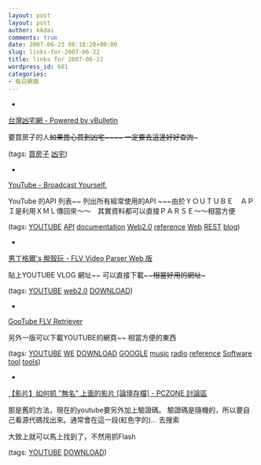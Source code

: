```yaml
---
layout: post
layout: post
author: kkdai
comments: true
date: 2007-06-23 08:18:20+00:00
slug: links-for-2007-06-22
title: links for 2007-06-22
wordpress_id: 681
categories:
- 每日網摘
---
```



	
  * 
		

[台灣凶宅網 - Powered by vBulletin](http://www.unluckyhouse.com/)


		

要買房子的人~~如果擔心買到凶宅~~~~ 一定要去這邊好好查詢~~~


		

(tags: [買房子](http://del.icio.us/kkdai/買房子) [凶宅](http://del.icio.us/kkdai/凶宅))


	

	
  * 
		

[YouTube - Broadcast Yourself.](http://www.youtube.com/dev_docs)


		

YouTube 的API 列表~~ 列出所有經常使用的API ~~~由於ＹＯＵＴＵＢＥ　ＡＰＩ是利用ＸＭＬ傳回來～～　其實資料都可以直接ＰＡＲＳＥ～～相當方便


		

(tags: [YOUTUBE](http://del.icio.us/kkdai/YOUTUBE) [API](http://del.icio.us/kkdai/API) [documentation](http://del.icio.us/kkdai/documentation) [Web2.0](http://del.icio.us/kkdai/Web2.0) [reference](http://del.icio.us/kkdai/reference) [Web](http://del.icio.us/kkdai/Web) [REST](http://del.icio.us/kkdai/REST) [blog](http://del.icio.us/kkdai/blog))


	

	
  * 
		

[男丁格爾's 脫殼玩 - FLV Video Parser Web 版](http://209.8.117.203/~abgne/flv/action.php)


		

貼上YOUTUBE VLOG 網址~~ 可以直接下載~~~~相當好用的網址~~~


		

(tags: [YOUTUBE](http://del.icio.us/kkdai/YOUTUBE) [web2.0](http://del.icio.us/kkdai/web2.0) [DOWNLOAD](http://del.icio.us/kkdai/DOWNLOAD))


	

	
  * 
		

[GooTube FLV Retriever](http://kej.tw/flvretriever/)


		

另外一版可以下載YOUTUBE的網頁~~ 相當方便的東西


		

(tags: [YOUTUBE](http://del.icio.us/kkdai/YOUTUBE) [WE](http://del.icio.us/kkdai/WE) [DOWNLOAD](http://del.icio.us/kkdai/DOWNLOAD) [GOOGLE](http://del.icio.us/kkdai/GOOGLE) [music](http://del.icio.us/kkdai/music) [radio](http://del.icio.us/kkdai/radio) [reference](http://del.icio.us/kkdai/reference) [Software](http://del.icio.us/kkdai/Software) [tool](http://del.icio.us/kkdai/tool) [tools](http://del.icio.us/kkdai/tools))


	

	
  * 
		

[【影片】如何抓 "無名" 上面的影片 [論壇存檔] - PCZONE 討論區](http://www.pczone.com.tw/vbb3/archive/t-118857.html)


		

那是舊的方法，現在的youtube要另外加上驗證碼。
驗證碼是隨機的，所以要自己看源代碼找出來。通常會在這一段(紅色字的)...
去搜索 

大致上就可以馬上找到了，不然用抓Flash


		

(tags: [YOUTUBE](http://del.icio.us/kkdai/YOUTUBE) [DOWNLOAD](http://del.icio.us/kkdai/DOWNLOAD))


	


